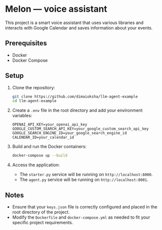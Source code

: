 # Melon — voice assistant

This project is a smart voice assistant that uses various libraries and interacts with Google Calendar and saves information about your events.

## Prerequisites

- Docker
- Docker Compose

## Setup

1. Clone the repository:

   ```bash
   git clone https://github.com/dimaioksha/llm-agent-example
   cd llm-agent-example
   ```

2. Create a `.env` file in the root directory and add your environment variables:

   ```env
   OPENAI_API_KEY=your_openai_api_key
   GOOGLE_CUSTOM_SEARCH_API_KEY=your_google_custom_search_api_key
   GOOGLE_SEARCH_ENGINE_ID=your_google_search_engine_id
   CALENDAR_ID=your_calendar_id
   ```

3. Build and run the Docker containers:

   ```bash
   docker-compose up --build
   ```

4. Access the application:

   - The `starter.py` service will be running on `http://localhost:8000`.
   - The `agent.py` service will be running on `http://localhost:8001`.

## Notes

- Ensure that your `keys.json` file is correctly configured and placed in the root directory of the project.
- Modify the `Dockerfile` and `docker-compose.yml` as needed to fit your specific project requirements. 